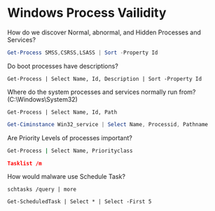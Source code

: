 # Windows Process Vailidity
How do we discover Normal, abnormal, and Hidden Processes and Services?
``` powershell
Get-Process SMSS,CSRSS,LSASS | Sort -Property Id
```
Do boot processes have descriptions?
``` pwsh
Get-Process | Select Name, Id, Description | Sort -Property Id
```
Where do the system processes and services normally run from? (C:\Windows\System32)
```pwsh
Get-Process | Select Name, Id, Path
```
```powershell
Get-Ciminstance Win32_service | Select Name, Processid, Pathname
```
Are Priority Levels of processes important?
``` bash
Get-Process | Select Name, Priorityclass
```
```json
Tasklist /m
```
How would malware use Schedule Task?
```
schtasks /query | more
```
~~~
Get-ScheduledTask | Select * | Select -First 5
~~~
